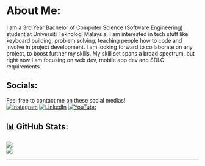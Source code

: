 # About Me:
I am a 3rd Year Bachelor of Computer Science (Software Engineering) student at Universiti Teknologi Malaysia. I am interested in tech stuff like keyboard building, problem solving, teaching people how to code and involve in project development. I am looking forward to collaborate on any project, to boost further my skills. My skill set spans a broad spectrum, but right now I am focusing on web dev, mobile app dev and SDLC requirements.

## Socials:
Feel free to contact me on these social medias!<br>
[![Instagram](https://img.shields.io/badge/Instagram-%23E4405F.svg?logo=Instagram&logoColor=white)](https://instagram.com/tauf.iqq) [![LinkedIn](https://img.shields.io/badge/LinkedIn-%230077B5.svg?logo=linkedin&logoColor=white)](https://linkedin.com/in/taufiqjurimi) [![YouTube](https://img.shields.io/badge/YouTube-%23FF0000.svg?logo=YouTube&logoColor=white)](https://www.youtube.com/@muhammadtaufiqbinjurimia2187) 
<!--
## Tech Stack:
![R](https://img.shields.io/badge/r-%23276DC3.svg?style=for-the-badge&logo=r&logoColor=white) ![AWS](https://img.shields.io/badge/AWS-%23FF9900.svg?style=for-the-badge&logo=amazon-aws&logoColor=white) ![Azure](https://img.shields.io/badge/azure-%230072C6.svg?style=for-the-badge&logo=microsoftazure&logoColor=white) ![Python](https://img.shields.io/badge/python-3670A0?style=for-the-badge&logo=python&logoColor=ffdd54) ![Java](https://img.shields.io/badge/java-%23ED8B00.svg?style=for-the-badge&logo=openjdk&logoColor=white) ![Python](https://img.shields.io/badge/python-3670A0?style=for-the-badge&logo=python&logoColor=ffdd54) ![C++](https://img.shields.io/badge/c++-%2300599C.svg?style=for-the-badge&logo=c%2B%2B&logoColor=white) ![C#](https://img.shields.io/badge/c%23-%23239120.svg?style=for-the-badge&logo=csharp&logoColor=white) ![JavaScript](https://img.shields.io/badge/javascript-%23323330.svg?style=for-the-badge&logo=javascript&logoColor=%23F7DF1E) ![Apache Maven](https://img.shields.io/badge/Apache%20Maven-C71A36?style=for-the-badge&logo=Apache%20Maven&logoColor=white) ![NodeJS](https://img.shields.io/badge/node.js-6DA55F?style=for-the-badge&logo=node.js&logoColor=white) ![React](https://img.shields.io/badge/react-%2320232a.svg?style=for-the-badge&logo=react&logoColor=%2361DAFB) ![Flutter](https://img.shields.io/badge/Flutter-%2302569B.svg?style=for-the-badge&logo=Flutter&logoColor=white) ![Laravel](https://img.shields.io/badge/laravel-%23FF2D20.svg?style=for-the-badge&logo=laravel&logoColor=white) ![Firebase](https://img.shields.io/badge/Firebase-039BE5?style=for-the-badge&logo=Firebase&logoColor=white) ![Jira](https://img.shields.io/badge/jira-%230A0FFF.svg?style=for-the-badge&logo=jira&logoColor=white) ![MySQL](https://img.shields.io/badge/mysql-%2300f.svg?style=for-the-badge&logo=mysql&logoColor=white)
-->
## 📊 GitHub Stats:
![](https://github-readme-stats-sigma-five.vercel.app/api?username=taufiqqq&theme=radical&hide_border=false&include_all_commits=false&count_private=false)<br/>
![](https://github-readme-streak-stats.herokuapp.com/?user=taufiqqq&theme=radical&hide_border=false)<br/>
<!--![](https://github-readme-stats.vercel.app/api/top-langs/?username=taufiqqq&theme=radical&hide_border=false&include_all_commits=false&count_private=false&layout=compact)-->
---

<!-- [![](https://visitcount.itsvg.in/api?id=taufiqqq&label=Profile%20Views&color=5&icon=3&pretty=true)](https://visitcount.itsvg.in)-->
<!-- Proudly created with GPRM ( https://gprm.itsvg.in ) -->
